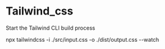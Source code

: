 # Tailwind_css

Start the Tailwind CLI build process

npx tailwindcss -i ./src/input.css -o ./dist/output.css --watch

